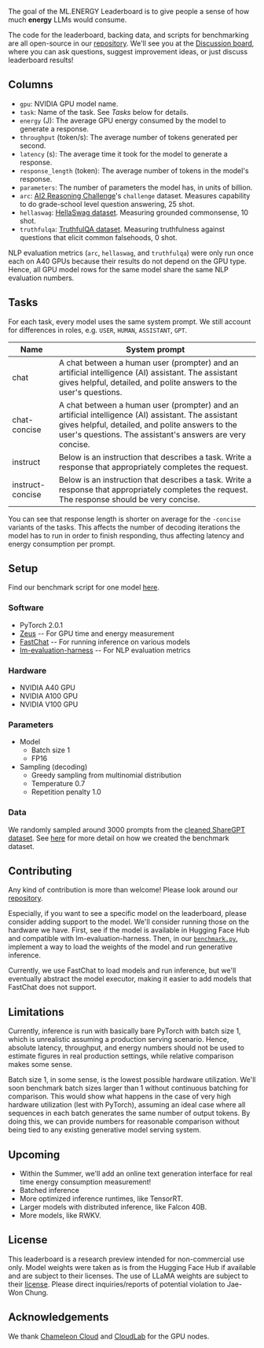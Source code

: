 The goal of the ML.ENERGY Leaderboard is to give people a sense of how much **energy** LLMs would consume.

The code for the leaderboard, backing data, and scripts for benchmarking are all open-source in our [repository](https://github.com/ml-energy/leaderboard).
We'll see you at the [Discussion board](https://github.com/ml-energy/leaderboard/discussions), where you can ask questions, suggest improvement ideas, or just discuss leaderboard results!

## Columns

- `gpu`: NVIDIA GPU model name.
- `task`: Name of the task. See *Tasks* below for details.
- `energy` (J): The average GPU energy consumed by the model to generate a response.
- `throughput` (token/s): The average number of tokens generated per second.
- `latency` (s): The average time it took for the model to generate a response.
- `response_length` (token): The average number of tokens in the model's response.
- `parameters`: The number of parameters the model has, in units of billion.
- `arc`: [AI2 Reasoning Challenge](https://allenai.org/data/arc)'s `challenge` dataset. Measures capability to do grade-school level question answering, 25 shot.
- `hellaswag`: [HellaSwag dataset](https://allenai.org/data/hellaswag). Measuring grounded commonsense, 10 shot.
- `truthfulqa`: [TruthfulQA dataset](https://arxiv.org/abs/2109.07958). Measuring truthfulness against questions that elicit common falsehoods, 0 shot.

NLP evaluation metrics (`arc`, `hellaswag`, and `truthfulqa`) were only run once each on A40 GPUs because their results do not depend on the GPU type.
Hence, all GPU model rows for the same model share the same NLP evaluation numbers.

## Tasks

For each task, every model uses the same system prompt. We still account for differences in roles, e.g. `USER`, `HUMAN`, `ASSISTANT`, `GPT`.

| Name | System prompt |
|--|--|
| chat | A chat between a human user (prompter) and an artificial intelligence (AI) assistant. The assistant gives helpful, detailed, and polite answers to the user's questions. |
| chat-concise | A chat between a human user (prompter) and an artificial intelligence (AI) assistant. The assistant gives helpful, detailed, and polite answers to the user's questions. The assistant's answers are very concise. |
| instruct | Below is an instruction that describes a task. Write a response that appropriately completes the request. |
| instruct-concise | Below is an instruction that describes a task. Write a response that appropriately completes the request. The response should be very concise. |

You can see that response length is shorter on average for the `-concise` variants of the tasks.
This affects the number of decoding iterations the model has to run in order to finish responding, thus affecting latency and energy consumption per prompt.

## Setup

Find our benchmark script for one model [here](https://github.com/ml-energy/leaderboard/blob/master/benchmark.py).

### Software

- PyTorch 2.0.1
- [Zeus](https://ml.energy/zeus) -- For GPU time and energy measurement
- [FastChat](https://github.com/lm-sys/fastchat) -- For running inference on various models
- [lm-evaluation-harness](https://github.com/EleutherAI/lm-evaluation-harness/tree/72b7f0c00a6ff94632c5b873fc24e093ae74fa47) -- For NLP evaluation metrics

### Hardware

- NVIDIA A40 GPU
- NVIDIA A100 GPU
- NVIDIA V100 GPU

### Parameters

- Model
  - Batch size 1
  - FP16
- Sampling (decoding)
  - Greedy sampling from multinomial distribution
  - Temperature 0.7
  - Repetition penalty 1.0

### Data

We randomly sampled around 3000 prompts from the [cleaned ShareGPT dataset](https://huggingface.co/datasets/anon8231489123/ShareGPT_Vicuna_unfiltered).
See [here](https://github.com/ml-energy/leaderboard/tree/master/sharegpt) for more detail on how we created the benchmark dataset.

## Contributing

Any kind of contribution is more than welcome!
Please look around our [repository](https://github.com/ml-energy/leaderboard).

Especially, if you want to see a specific model on the leaderboard, please consider adding support to the model.
We'll consider running those on the hardware we have.
First, see if the model is available in Hugging Face Hub and compatible with lm-evaluation-harness.
Then, in our [`benchmark.py`](https://github.com/ml-energy/leaderboard/blob/master/scripts/benchmark.py), implement a way to load the weights of the model and run generative inference.

Currently, we use FastChat to load models and run inference, but we'll eventually abstract the model executor, making it easier to add models that FastChat does not support.

## Limitations

Currently, inference is run with basically bare PyTorch with batch size 1, which is unrealistic assuming a production serving scenario.
Hence, absolute latency, throughput, and energy numbers should not be used to estimate figures in real production settings, while relative comparison makes some sense.

Batch size 1, in some sense, is the lowest possible hardware utilization.
We'll soon benchmark batch sizes larger than 1 without continuous batching for comparison.
This would show what happens in the case of very high hardware utilization (lest with PyTorch), assuming an ideal case where all sequences in each batch generates the same number of output tokens.
By doing this, we can provide numbers for reasonable comparison without being tied to any existing generative model serving system.

## Upcoming

- Within the Summer, we'll add an online text generation interface for real time energy consumption measurement!
- Batched inference
- More optimized inference runtimes, like TensorRT.
- Larger models with distributed inference, like Falcon 40B.
- More models, like RWKV.

## License

This leaderboard is a research preview intended for non-commercial use only.
Model weights were taken as is from the Hugging Face Hub if available and are subject to their licenses.
The use of LLaMA weights are subject to their [license](https://github.com/facebookresearch/llama/blob/main/MODEL_CARD.md).
Please direct inquiries/reports of potential violation to Jae-Won Chung.

## Acknowledgements

We thank [Chameleon Cloud](https://www.chameleoncloud.org/) and [CloudLab](https://cloudlab.us/) for the GPU nodes.
